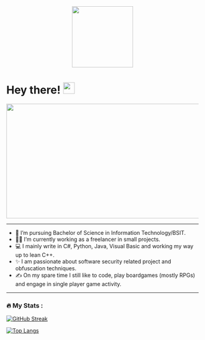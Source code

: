 <div id="header" align="center">
<!---
  <img src="https://media.giphy.com/media/M9gbBd9nbDrOTu1Mqx/giphy.gif" width="100"/>
--->
  <img src="https://media0.giphy.com/media/B6IBrYTyvo1UJOXF9u/giphy.gif" width="160" height="160" frameBorder="0"/>
</div>
<h1>
  Hey there!
  <img src="https://media.giphy.com/media/hvRJCLFzcasrR4ia7z/giphy.gif" width="30px"/>
</h1>

<div align="center">
  <img src="https://media.giphy.com/media/dWesBcTLavkZuG35MI/giphy.gif" width="600" height="300"/>
</div>

---

- 🧻 I’m pursuing Bachelor of Science in Information Technology/BSIT.
- 👨‍🏫 I’m currently working as a freelancer in small projects.
- 💻 I mainly write in C#, Python, Java, Visual Basic and working my way up to lean C++.
- ✨ I am passionate about software security related project and obfuscation techniques.
- ✍️ On my spare time I still like to code, play boardgames (mostly RPGs) and engage in single player game activity.

---

### :fire: My Stats :
[![GitHub Streak](https://github-readme-streak-stats.herokuapp.com?user=Dioromains&theme=tokyonight&hide_border=true&date_format=j%20M%5B%20Y%5D)](https://git.io/streak-stats)

[![Top Langs](https://github-readme-stats.vercel.app/api/top-langs/?username=Dioromains&layout=compact&&theme=tokyonight)](https://github.com/anuraghazra/github-readme-stats)

<img src="https://komarev.com/ghpvc/?username=Dioromains&style=flat-square&color=green" alt=""/>


<!---
Dioromains/Dioromains is a ✨ special ✨ repository because its `README.md` (this file) appears on your GitHub profile.
You can click the Preview link to take a look at your changes.
--->
